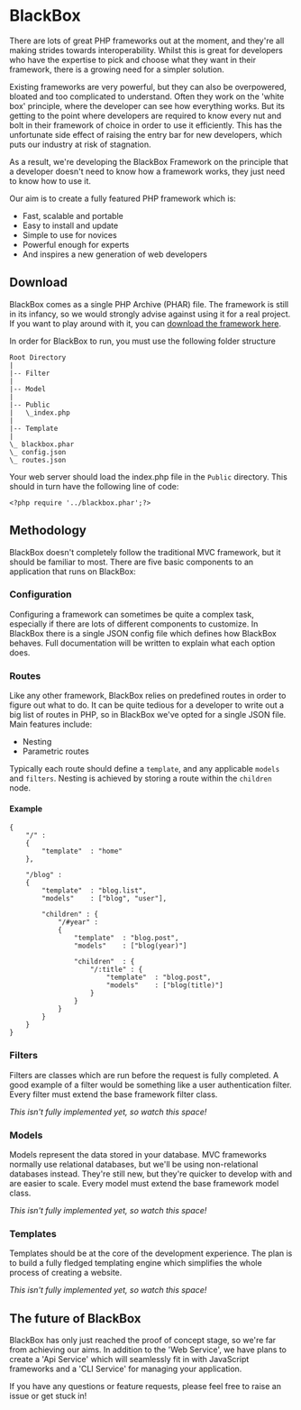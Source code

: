 # BlackBox

There are lots of great PHP frameworks out at the moment, and they're all making strides towards interoperability. Whilst this is great for developers who have the expertise to pick and choose what they want in their framework, there is a growing need for a simpler solution.

Existing frameworks are very powerful, but they can also be overpowered, bloated and too complicated to understand. Often they work on the 'white box' principle, where the developer can see how everything works. But its getting to the point where developers are required to know every nut and bolt in their framework of choice in order to use it efficiently. This has the unfortunate side effect of raising the entry bar for new developers, which puts our industry at risk of stagnation.

As a result, we're developing the BlackBox Framework on the principle that a developer doesn't need to know how a framework works, they just need to know how to use it.

Our aim is to create a fully featured PHP framework which is:

- Fast, scalable and portable
- Easy to install and update
- Simple to use for novices
- Powerful enough for experts
- And inspires a new generation of web developers

## Download
BlackBox comes as a single PHP Archive (PHAR) file. The framework is still in its infancy, so we would strongly advise against using it for a real project. If you want to play around with it, you can [download the framework here](https://github.com/BlackBoxFramework/BlackBox/raw/master/blackbox.phar).

In order for BlackBox to run, you must use the following folder structure

	Root Directory
	|
	|-- Filter
	|
	|-- Model
	|
	|-- Public
	|   \_index.php
	|
	|-- Template
	|
	\_ blackbox.phar
	\_ config.json
	\_ routes.json

Your web server should load the index.php file in the `Public` directory. This should in turn have the following line of code:

	<?php require '../blackbox.phar';?>

## Methodology

BlackBox doesn't completely follow the traditional MVC framework, but it should be familiar to most. There are five basic components to an application that runs on BlackBox:

### Configuration
Configuring a framework can sometimes be quite a complex task, especially if there are lots of different components to customize. In BlackBox there is a single JSON config file which defines how BlackBox behaves. Full documentation will be written to explain what each option does.

### Routes
Like any other framework, BlackBox relies on predefined routes in order to figure out what to do. It can be quite tedious for a developer to write out a big list of routes in PHP, so in BlackBox we've opted for a single JSON file. Main features include:

- Nesting
- Parametric routes

Typically each route should define a `template`, and any applicable `models` and `filters`. Nesting is achieved by storing a route within the `children` node.

#### Example

	{
		"/" :
		{
			"template"	: "home"
		},

		"/blog" : 
		{
			"template" 	: "blog.list",
			"models"	: ["blog", "user"],

			"children" : {
				"/#year" :
				{
					"template" 	: "blog.post",
					"models"	: ["blog(year)"]

					"children"	: {
						"/:title" : {
							"template" 	: "blog.post",
							"models"	: ["blog(title)"]
						}
					}
				}
			}
		}
	}

### Filters
Filters are classes which are run before the request is fully completed. A good example of a filter would be something like a user authentication filter. Every filter must extend the base framework filter class.

*This isn't fully implemented yet, so watch this space!*

### Models
Models represent the data stored in your database. MVC frameworks normally use relational databases, but we'll be using non-relational databases instead. They're still new, but they're quicker to develop with and are easier to scale. Every model must extend the base framework model class.

*This isn't fully implemented yet, so watch this space!*

### Templates
Templates should be at the core of the development experience. The plan is to build a fully fledged templating engine which simplifies the whole process of creating a website.

*This isn't fully implemented yet, so watch this space!*

## The future of BlackBox
BlackBox has only just reached the proof of concept stage, so we're far from achieving our aims. In addition to the 'Web Service', we have plans to create a 'Api Service' which will seamlessly fit in with JavaScript frameworks and a 'CLI Service' for managing your application.

If you have any questions or feature requests, please feel free to raise an issue or get stuck in!